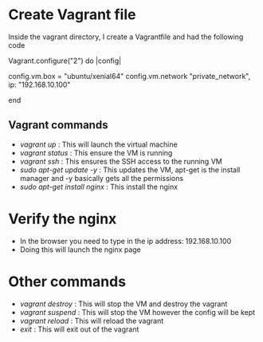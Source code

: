 # Create Vagrant file
Inside the vagrant directory, I create a Vagrantfile and had the following code

Vagrant.configure("2") do |config|

config.vm.box = "ubuntu/xenial64"
config.vm.network "private_network", ip: "192.168.10.100"

end

## Vagrant commands
- *vagrant up* : This will launch the virtual machine
- *vagrant status* : This ensure the VM is running
- *vagrant ssh* : This ensures the SSH access to the running VM
- *sudo apt-get update -y* : This updates the VM, apt-get is the install manager and -y basically gets all the permissions
- *sudo apt-get install nginx* : This install the nginx

# Verify the nginx
- In the browser you need to type in the ip address: 192.168.10.100
- Doing this will launch the nginx page

# Other commands
- *vagrant destroy* : This will stop the VM and destroy the vagrant
- *vagrant suspend* : This will stop the VM however the config will be kept
- *vagrant reload* : This will reload the vagrant
- *exit* : This will exit out of the vagrant
